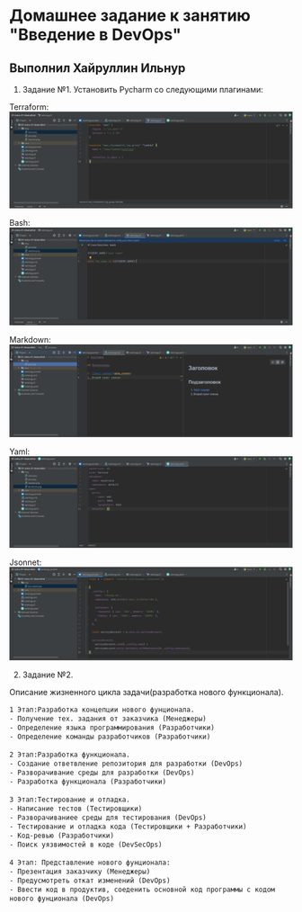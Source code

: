 # Домашнее задание к занятию "Введение в DevOps"

## Выполнил Хайруллин Ильнур

1. Задание №1.
Установить Pycharm cо следующими плагинами:

Terraform: ![Terraform](img/terraform.png)

Bash: ![bahs](img/bash.png)

Markdown: ![markdown](img/readme.png)

Yaml: ![Yaml](img/yaml.png)

Jsonnet: ![Jsonnet](img/json.png)

2. Задание №2.

Описание жизненного цикла задачи(разработка нового функционала).

    1 Этап:Разработка концепции нового фунционала.
    - Получение тех. задания от заказчика (Менеджеры)
    - Определение языка программирования (Разработчики)
    - Определение команды разработчиков (Разработчики)

    2 Этап:Разработка функционала.
    - Создание ответвление репозитория для разработки (DevOps)
    - Разворачивание среды для разработки (DevOps)
    - Разработка функционала (Разработчики)
    
    3 Этап:Тестирование и отладка.
    - Написание тестов (Тестировщики)
    - Разворачиваниее среды для тестирования (DevOps)
    - Тестирование и отладка кода (Тестировщики + Разработчики)
    - Код-ревью (Разработчики)
    - Поиск уязвимостей в коде (DevSecOps)
   
    4 Этап: Представление нового фунционала:
    - Презентация заказчику (Менеджеры)
    - Предусмотреть откат изменений (DevOps)
    - Ввести код в продуктив, соеденить основной код программы с кодом нового фунционала (DevOps)